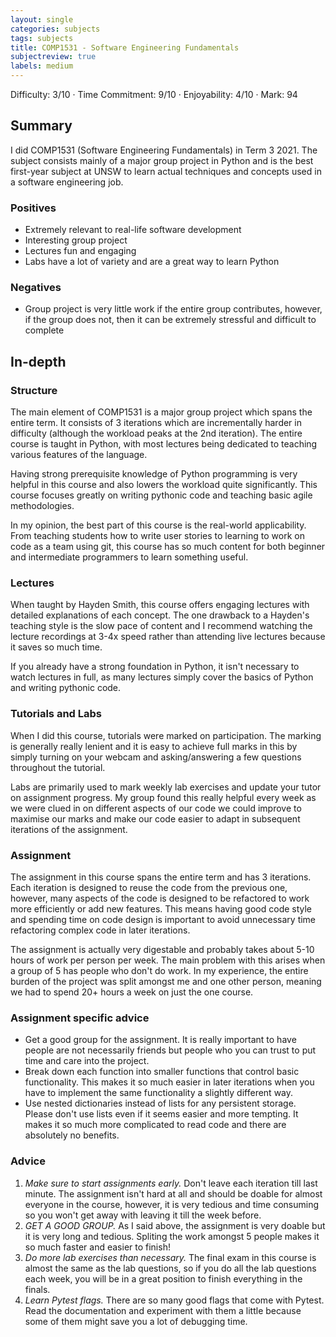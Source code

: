 ```yaml
---
layout: single
categories: subjects
tags: subjects
title: COMP1531 - Software Engineering Fundamentals
subjectreview: true
labels: medium
---
```


Difficulty: 3/10 · Time Commitment: 9/10 · Enjoyability: 4/10 · Mark: 94

## Summary

I did COMP1531 (Software Engineering Fundamentals) in Term 3 2021. The subject consists mainly of a major group project in Python and is the best first-year subject at UNSW to learn actual techniques and concepts used in a software engineering job.

### Positives

- Extremely relevant to real-life software development
- Interesting group project
- Lectures fun and engaging
- Labs have a lot of variety and are a great way to learn Python

### Negatives

- Group project is very little work if the entire group contributes, however, if the group does not, then it can be extremely stressful and difficult to complete

## In-depth

### Structure

The main element of COMP1531 is a major group project which spans the entire term. It consists of 3 iterations which are incrementally harder in difficulty (although the workload peaks at the 2nd iteration). The entire course is taught in Python, with most lectures being dedicated to teaching various features of the language.

Having strong prerequisite knowledge of Python programming is very helpful in this course and also lowers the workload quite significantly. This course focuses greatly on writing pythonic code and teaching basic agile methodologies.

In my opinion, the best part of this course is the real-world applicability. From teaching students how to write user stories to learning to work on code as a team using git, this course has so much content for both beginner and intermediate programmers to learn something useful.


### Lectures

When taught by Hayden Smith, this course offers engaging lectures with detailed explanations of each concept. The one drawback to a Hayden's teaching style is the slow pace of content and I recommend watching the lecture recordings at 3-4x speed rather than attending live lectures because it saves so much time.

If you already have a strong foundation in Python, it isn't necessary to watch lectures in full, as many lectures simply cover the basics of Python and writing pythonic code.

### Tutorials and Labs

When I did this course, tutorials were marked on participation. The marking is generally really lenient and it is easy to achieve full marks in this by simply turning on your webcam and asking/answering a few questions throughout the tutorial.

Labs are primarily used to mark weekly lab exercises and update your tutor on assignment progress. My group found this really helpful every week as we were clued in on different aspects of our code we could improve to maximise our marks and make our code easier to adapt in subsequent iterations of the assignment.

### Assignment

The assignment in this course spans the entire term and has 3 iterations. Each iteration is designed to reuse the code from the previous one, however, many aspects of the code is designed to be refactored to work more efficiently or add new features. This means having good code style and spending time on code design is important to avoid unnecessary time refactoring complex code in later iterations.

The assignment is actually very digestable and probably takes about 5-10 hours of work per person per week. The main problem with this arises when a group of 5 has people who don't do work. In my experience, the entire burden of the project was split amongst me and one other person, meaning we had to spend 20+ hours a week on just the one course.


### Assignment specific advice

- Get a good group for the assignment. It is really important to have people are not necessarily friends but people who you can trust to put time and care into the project.
- Break down each function into smaller functions that control basic functionality. This makes it so much easier in later iterations when you have to implement the same functionality a slightly different way.
- Use nested dictionaries instead of lists for any persistent storage. Please don't use lists even if it seems easier and more tempting. It makes it so much more complicated to read code and there are absolutely no benefits.

### Advice

1. *Make sure to start assignments early.* Don't leave each iteration till last minute. The assignment isn't hard at all and should be doable for almost everyone in the course, however, it is very tedious and time consuming so you won't get away with leaving it till the week before.
2. *GET A GOOD GROUP.* As I said above, the assignment is very doable but it is very long and tedious. Spliting the work amongst 5 people makes it so much faster and easier to finish!
3. *Do more lab exercises than necessary.* The final exam in this course is almost the same as the lab questions, so if you do all the lab questions each week, you will be in a great position to finish everything in the finals.
4. *Learn Pytest flags.* There are so many good flags that come with Pytest. Read the documentation and experiment with them a little because some of them might save you a lot of debugging time.